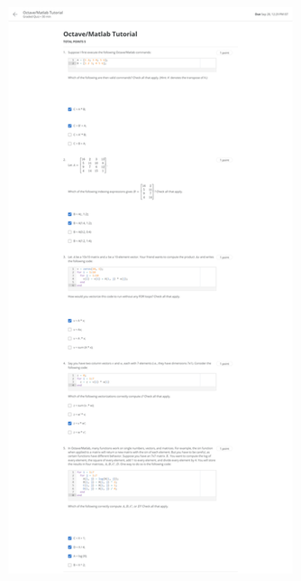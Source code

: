 <img src="https://github.com/AshKnight99/Coursera-Stanford-Machine-Learning/blob/master/Week1/data/octave-matlab-tutorial.png" >
